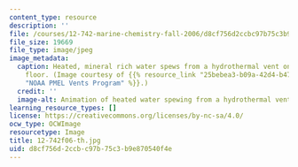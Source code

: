 ```yaml
---
content_type: resource
description: ''
file: /courses/12-742-marine-chemistry-fall-2006/d8cf756d2ccbc97b75c3b9e870540f4e_12-742f06-th.jpg
file_size: 19669
file_type: image/jpeg
image_metadata:
  caption: Heated, mineral rich water spews from a hydrothermal vent on the ocean
    floor. (Image courtesy of {{% resource_link "25bebea3-b09a-42d4-b473-41df0998dbe4"
    "NOAA PMEL Vents Program" %}}.)
  credit: ''
  image-alt: Animation of heated water spewing from a hydrothermal vent.
learning_resource_types: []
license: https://creativecommons.org/licenses/by-nc-sa/4.0/
ocw_type: OCWImage
resourcetype: Image
title: 12-742f06-th.jpg
uid: d8cf756d-2ccb-c97b-75c3-b9e870540f4e
---
```

